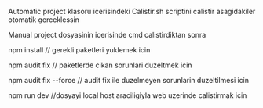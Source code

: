 Automatic
project klasoru icerisindeki Calistir.sh scriptini calistir asagidakiler otomatik gerceklessin


Manual
project dosyasinin icerisinde cmd calistirdiktan sonra

npm install
// gerekli paketleri yuklemek icin

npm audit fix
// paketlerde cikan sorunlari duzeltmek icin

npm audit fix --force
// audit fix ile duzelmeyen sorunlarin duzeltilmesi icin

npm run dev
//dosyayi local host araciligiyla web uzerinde calistirmak icin
